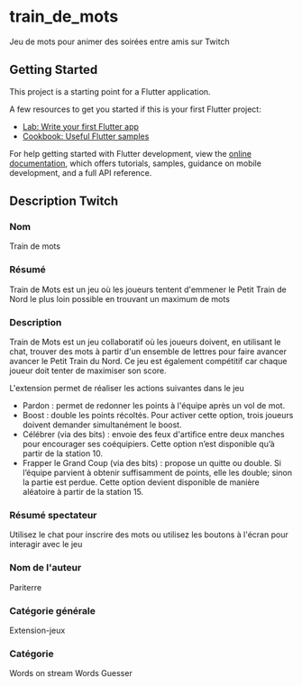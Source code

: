 # train_de_mots

Jeu de mots pour animer des soirées entre amis sur Twitch

## Getting Started

This project is a starting point for a Flutter application.

A few resources to get you started if this is your first Flutter project:

- [Lab: Write your first Flutter app](https://docs.flutter.dev/get-started/codelab)
- [Cookbook: Useful Flutter samples](https://docs.flutter.dev/cookbook)

For help getting started with Flutter development, view the
[online documentation](https://docs.flutter.dev/), which offers tutorials,
samples, guidance on mobile development, and a full API reference.

## Description Twitch

### Nom

Train de mots

### Résumé

Train de Mots est un jeu où les joueurs tentent d'emmener le Petit Train de Nord le plus loin possible en trouvant un maximum de mots

### Description

Train de Mots est un jeu collaboratif où les joueurs doivent, en utilisant le chat, trouver des mots à partir d'un ensemble de lettres pour faire avancer avancer le Petit Train du Nord. Ce jeu est également compétitif car chaque joueur doit tenter de maximiser son score.

L'extension permet de réaliser les actions suivantes dans le jeu
- Pardon : permet de redonner les points à l'équipe après un vol de mot.
- Boost : double les points récoltés. Pour activer cette option, trois joueurs doivent demander simultanément le boost.
- Célébrer (via des bits) : envoie des feux d'artifice entre deux manches pour encourager ses coéquipiers. Cette option n’est disponible qu’à partir de la station 10.
- Frapper le Grand Coup (via des bits) : propose un quitte ou double. Si l’équipe parvient à obtenir suffisamment de points, elle les double; sinon la partie est perdue. Cette option devient disponible de manière aléatoire à partir de la station 15.
  

### Résumé spectateur

Utilisez le chat pour inscrire des mots ou utilisez les boutons à l'écran pour interagir avec le jeu

### Nom de l'auteur

Pariterre

### Catégorie générale

Extension-jeux

### Catégorie

Words on stream
Words Guesser

